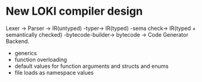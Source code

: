 # New LOKI compiler design

Lexer -> Parser -> IR(untyped) -typer-> IR(typed) -sema check-> IR(typed + semantically checked) -bytecode-builder-> bytecode -> Code Generator Backend.

- generics
- function overloading
- default values for function arguments and structs and enums
- file loads as namespace values